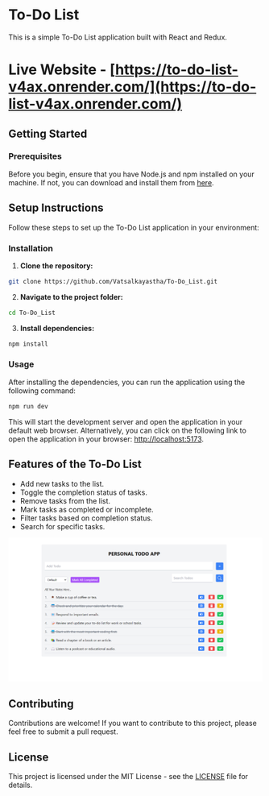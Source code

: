 # To-Do List

This is a simple To-Do List application built with React and Redux.

# Live Website - [https://to-do-list-v4ax.onrender.com/](https://to-do-list-v4ax.onrender.com/)

## Getting Started

### Prerequisites

Before you begin, ensure that you have Node.js and npm installed on your machine. If not, you can download and install them from [here](https://nodejs.org/).

## Setup Instructions

Follow these steps to set up the To-Do List application in your environment:

### Installation

1. **Clone the repository:**
   
```bash
git clone https://github.com/Vatsalkayastha/To-Do_List.git
```

2. **Navigate to the project folder:**

```bash
cd To-Do_List
```

3. **Install dependencies:**

```bash
npm install
```


### Usage

After installing the dependencies, you can run the application using the following command:
```bash
npm run dev
```

This will start the development server and open the application in your default web browser. Alternatively, you can click on the following link to open the application in your browser: [http://localhost:5173](http://localhost:5173).

## Features of the To-Do List

- Add new tasks to the list.
- Toggle the completion status of tasks.
- Remove tasks from the list.
- Mark tasks as completed or incomplete.
- Filter tasks based on completion status.
- Search for specific tasks.

![todo-list-react-redux](/src/assets/github-cover.png)

## Contributing

Contributions are welcome! If you want to contribute to this project, please feel free to submit a pull request.

## License

This project is licensed under the MIT License - see the [LICENSE](LICENSE) file for details.


